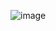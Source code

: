 ![image](https://github.com/ryderbelserion/ryderbelserion/assets/52214219/4f1ceff1-500b-4430-9d72-33a44abded36)
